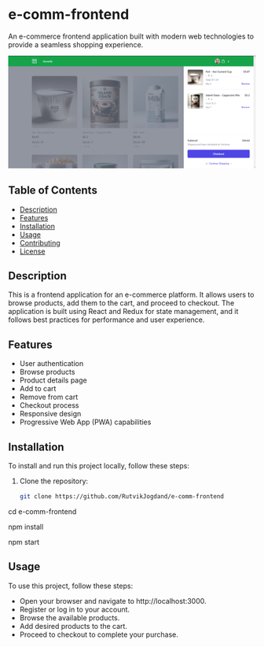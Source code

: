 # e-comm-frontend

An e-commerce frontend application built with modern web technologies to provide a seamless shopping experience.

![Desktop View](https://github.com/RutvikJogdand/e-comm-frontend/blob/main/src/assets/Desktop.png?raw=true)

## Table of Contents

- [Description](#description)
- [Features](#features)
- [Installation](#installation)
- [Usage](#usage)
- [Contributing](#contributing)
- [License](#license)

## Description

This is a frontend application for an e-commerce platform. It allows users to browse products, add them to the cart, and proceed to checkout. The application is built using React and Redux for state management, and it follows best practices for performance and user experience.

## Features

- User authentication
- Browse products
- Product details page
- Add to cart
- Remove from cart
- Checkout process
- Responsive design
- Progressive Web App (PWA) capabilities

## Installation

To install and run this project locally, follow these steps:

1. Clone the repository:
   ```bash
   git clone https://github.com/RutvikJogdand/e-comm-frontend
cd e-comm-frontend

npm install

npm start

## Usage
To use this project, follow these steps:

- Open your browser and navigate to http://localhost:3000.
- Register or log in to your account.
- Browse the available products.
- Add desired products to the cart.
- Proceed to checkout to complete your purchase.